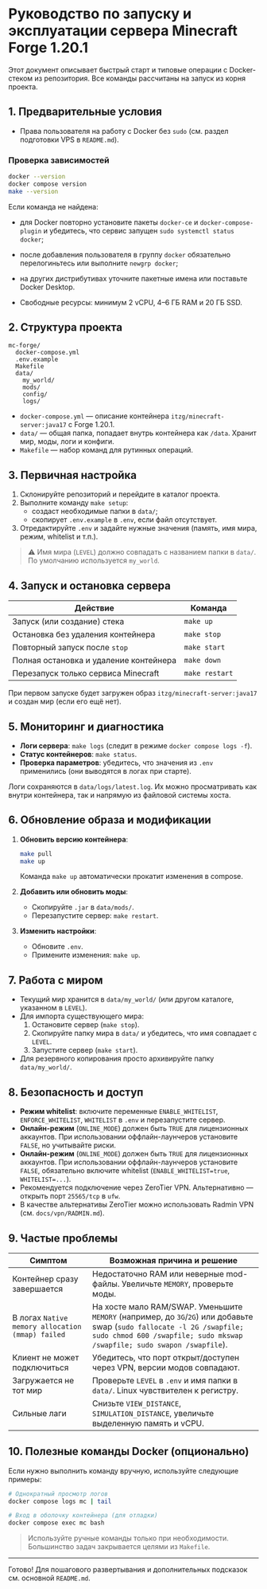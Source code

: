 # Руководство по запуску и эксплуатации сервера Minecraft Forge 1.20.1

Этот документ описывает быстрый старт и типовые операции с Docker-стеком из репозитория. Все команды рассчитаны на запуск из корня проекта.

## 1. Предварительные условия

- Права пользователя на работу с Docker без `sudo` (см. раздел подготовки VPS в `README.md`).
### Проверка зависимостей

```bash
docker --version
docker compose version
make --version
```

Если команда не найдена:
- для Docker повторно установите пакеты `docker-ce` и `docker-compose-plugin` и убедитесь, что сервис запущен `sudo systemctl status docker`;
- после добавления пользователя в группу `docker` обязательно перелогиньтесь или выполните `newgrp docker`;
- на других дистрибутивах уточните пакетные имена или поставьте Docker Desktop.

- Свободные ресурсы: минимум 2 vCPU, 4–6 ГБ RAM и 20 ГБ SSD.

## 2. Структура проекта

```
mc-forge/
  docker-compose.yml
  .env.example
  Makefile
  data/
    my_world/
    mods/
    config/
    logs/
```

- `docker-compose.yml` — описание контейнера `itzg/minecraft-server:java17` c Forge 1.20.1.
- `data/` — общая папка, попадает внутрь контейнера как `/data`. Хранит мир, моды, логи и конфиги.
- `Makefile` — набор команд для рутинных операций.

## 3. Первичная настройка

1. Склонируйте репозиторий и перейдите в каталог проекта.
2. Выполните команду `make setup`:
   - создаст необходимые папки в `data/`;
   - скопирует `.env.example` в `.env`, если файл отсутствует.
3. Отредактируйте `.env` и задайте нужные значения (память, имя мира, режим, whitelist и т.п.).

> ⚠️ Имя мира (`LEVEL`) должно совпадать с названием папки в `data/`. По умолчанию используется `my_world`.

## 4. Запуск и остановка сервера

| Действие | Команда |
|----------|---------|
| Запуск (или создание) стека | `make up` |
| Остановка без удаления контейнера | `make stop` |
| Повторный запуск после `stop` | `make start` |
| Полная остановка и удаление контейнера | `make down` |
| Перезапуск только сервиса Minecraft | `make restart` |

При первом запуске будет загружен образ `itzg/minecraft-server:java17` и создан мир (если его ещё нет).

## 5. Мониторинг и диагностика

- **Логи сервера**: `make logs` (следит в режиме `docker compose logs -f`).
- **Статус контейнеров**: `make status`.
- **Проверка параметров**: убедитесь, что значения из `.env` применились (они выводятся в логах при старте).

Логи сохраняются в `data/logs/latest.log`. Их можно просматривать как внутри контейнера, так и напрямую из файловой системы хоста.

## 6. Обновление образа и модификации

1. **Обновить версию контейнера**:
   ```bash
   make pull
   make up
   ```
   Команда `make up` автоматически прокатит изменения в compose.

2. **Добавить или обновить моды**:
   - Скопируйте `.jar` в `data/mods/`.
   - Перезапустите сервер: `make restart`.

3. **Изменить настройки**:
   - Обновите `.env`.
   - Примените изменения: `make up`.

## 7. Работа с миром

- Текущий мир хранится в `data/my_world/` (или другом каталоге, указанном в `LEVEL`).
- Для импорта существующего мира:
  1. Остановите сервер (`make stop`).
  2. Скопируйте папку мира в `data/` и убедитесь, что имя совпадает с `LEVEL`.
  3. Запустите сервер (`make start`).
- Для резервного копирования просто архивируйте папку `data/my_world/`.

## 8. Безопасность и доступ

- **Режим whitelist**: включите переменные `ENABLE_WHITELIST`, `ENFORCE_WHITELIST`, `WHITELIST` в `.env` и перезапустите сервер.
- **Онлайн-режим** (`ONLINE_MODE`) должен быть `TRUE` для лицензионных аккаунтов. При использовании оффлайн-лаунчеров установите `FALSE`, но учитывайте риски.
- **Онлайн-режим** (`ONLINE_MODE`) должен быть `TRUE` для лицензионных аккаунтов. При использовании оффлайн-лаунчеров установите `FALSE`, обязательно включите whitelist (`ENABLE_WHITELIST=true`, `WHITELIST=...`).
- Рекомендуется подключение через ZeroTier VPN. Альтернативно — открыть порт `25565/tcp` в `ufw`.
- В качестве альтернативы ZeroTier можно использовать Radmin VPN (см. `docs/vpn/RADMIN.md`).

## 9. Частые проблемы

| Симптом | Возможная причина и решение |
|---------|-----------------------------|
| Контейнер сразу завершается | Недостаточно RAM или неверные mod-файлы. Увеличьте `MEMORY`, проверьте моды. |
| В логах `Native memory allocation (mmap) failed` | На хосте мало RAM/SWAP. Уменьшите `MEMORY` (например, до `3G`/`2G`) или добавьте swap (`sudo fallocate -l 2G /swapfile; sudo chmod 600 /swapfile; sudo mkswap /swapfile; sudo swapon /swapfile`). |
| Клиент не может подключиться | Убедитесь, что порт открыт/доступен через VPN, версии модов совпадают. |
| Загружается не тот мир | Проверьте `LEVEL` в `.env` и имя папки в `data/`. Linux чувствителен к регистру. |
| Сильные лаги | Снизьте `VIEW_DISTANCE`, `SIMULATION_DISTANCE`, увеличьте выделенную память и vCPU. |

## 10. Полезные команды Docker (опционально)

Если нужно выполнить команду вручную, используйте следующие примеры:

```bash
# Однократный просмотр логов
docker compose logs mc | tail

# Вход в оболочку контейнера (для отладки)
docker compose exec mc bash
```

> Используйте ручные команды только при необходимости. Большинство задач закрывается целями из `Makefile`.

---

Готово! Для пошагового развертывания и дополнительных подсказок см. основной `README.md`.
